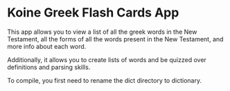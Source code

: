 # Koine Greek Flash Cards App
This app allows you to view a list of all the greek words in the New Testament, all the forms of all the words present in the New Testament, and more info about each word.

Additionally, it allows you to create lists of words and be quizzed over definitions and parsing skills.

To compile, you first need to rename the dict directory to dictionary.
